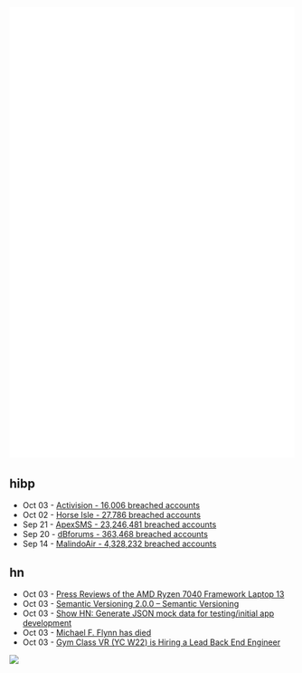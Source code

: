 ![Metrics](https://raw.githubusercontent.com/phixion/phixion/master/metrics.svg)

## hibp

<!--
for https://github.com/phixion/phixion/blob/main/.github/workflows/feeds.yml
-->
<!--START_SECTION:haveibeenpwnd-->
- Oct 03 - [Activision - 16,006 breached accounts](https://haveibeenpwned.com/PwnedWebsites#Activision)
- Oct 02 - [Horse Isle - 27,786 breached accounts](https://haveibeenpwned.com/PwnedWebsites#HorseIsle)
- Sep 21 - [ApexSMS - 23,246,481 breached accounts](https://haveibeenpwned.com/PwnedWebsites#ApexSMS)
- Sep 20 - [dBforums - 363,468 breached accounts](https://haveibeenpwned.com/PwnedWebsites#dBforums)
- Sep 14 - [MalindoAir - 4,328,232 breached accounts](https://haveibeenpwned.com/PwnedWebsites#MalindoAir)
<!--END_SECTION:haveibeenpwnd-->

## hn

<!--
for https://github.com/phixion/phixion/blob/main/.github/workflows/feeds.yml
-->
<!--START_SECTION:hn-->
- Oct 03 - [Press Reviews of the AMD Ryzen 7040 Framework Laptop 13](https://frame.work/blog/reviews-of-framework-laptop-13-amd-ryzen-7040-series-are-live)
- Oct 03 - [Semantic Versioning 2.0.0 – Semantic Versioning](https://semver.org/)
- Oct 03 - [Show HN: Generate JSON mock data for testing/initial app development](https://www.jsongenerator.io/)
- Oct 03 - [Michael F. Flynn has died](http://tofspot.blogspot.com/2023/10/wonder-and-anticipation-likes-of-which.html)
- Oct 03 - [Gym Class VR (YC W22) is Hiring a Lead Back End Engineer](https://www.ycombinator.com/companies/gym-class-by-irl-studios/jobs/ADcM4ZV-lead-backend-engineering)
<!--END_SECTION:hn-->

<!--
for https://yhype.me
-->
![](https://hit.yhype.me/github/profile?user_id=13013670)
